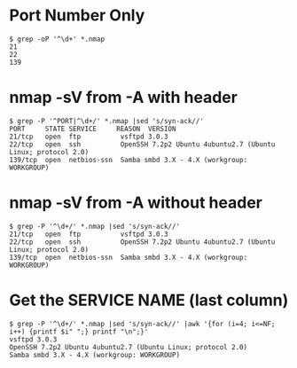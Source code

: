 # Port Number Only
```
$ grep -oP '^\d+' *.nmap 
21
22
139
```

# nmap -sV from -A with header
```
$ grep -P '^PORT|^\d+/' *.nmap |sed 's/syn-ack//'
PORT     STATE SERVICE     REASON  VERSION
21/tcp   open  ftp          vsftpd 3.0.3
22/tcp   open  ssh          OpenSSH 7.2p2 Ubuntu 4ubuntu2.7 (Ubuntu Linux; protocol 2.0)
139/tcp  open  netbios-ssn  Samba smbd 3.X - 4.X (workgroup: WORKGROUP)
```
# nmap -sV from -A without header
```
$ grep -P '^\d+/' *.nmap |sed 's/syn-ack//' 
21/tcp   open  ftp          vsftpd 3.0.3
22/tcp   open  ssh          OpenSSH 7.2p2 Ubuntu 4ubuntu2.7 (Ubuntu Linux; protocol 2.0)
139/tcp  open  netbios-ssn  Samba smbd 3.X - 4.X (workgroup: WORKGROUP)
```
# Get the SERVICE NAME (last column)
```
$ grep -P '^\d+/' *.nmap |sed 's/syn-ack//' |awk '{for (i=4; i<=NF; i++) {printf $i" ";} printf "\n";}'
vsftpd 3.0.3 
OpenSSH 7.2p2 Ubuntu 4ubuntu2.7 (Ubuntu Linux; protocol 2.0) 
Samba smbd 3.X - 4.X (workgroup: WORKGROUP)
```
```

```
